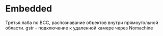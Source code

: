 # Embedded
Третья лаба по ВСС, распознавание объектов внутри прямоугольной области. gstr - подключение к удаленной камере через Nomachine
